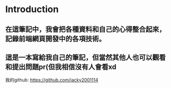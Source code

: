 # Introduction

## 在這筆記中，我會把各種資料和自己的心得整合起來，記錄前端網頁開發中的各項技術。

## 這是一本寫給我自己的筆記，但當然其他人也可以觀看和提出問題pr(但我相信沒有人會看xd


我的github: https://github.com/jacky2001114
